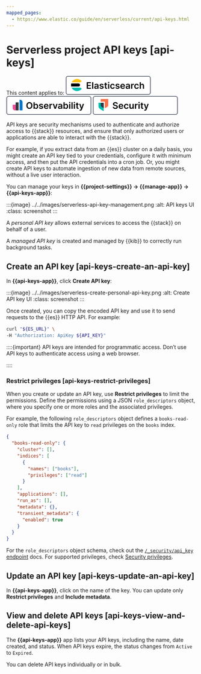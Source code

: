 ```yaml
---
mapped_pages:
  - https://www.elastic.co/guide/en/serverless/current/api-keys.html
---
```


# Serverless project API keys [api-keys]

This content applies to: [![Elasticsearch](../../images/serverless-es-badge.svg "")](../../solutions/search.md) [![Observability](../../images/serverless-obs-badge.svg "")](../../solutions/observability.md) [![Security](../../images/serverless-sec-badge.svg "")](../../solutions/security/elastic-security-serverless.md)

API keys are security mechanisms used to authenticate and authorize access to {{stack}} resources, and ensure that only authorized users or applications are able to interact with the {{stack}}.

For example, if you extract data from an {{es}} cluster on a daily basis, you might create an API key tied to your credentials, configure it with minimum access, and then put the API credentials into a cron job. Or, you might create API keys to automate ingestion of new data from remote sources, without a live user interaction.

You can manage your keys in **{{project-settings}} → {{manage-app}} → {{api-keys-app}}**:

:::{image} ../../images/serverless-api-key-management.png
:alt: API keys UI
:class: screenshot
:::

A *personal API key* allows external services to access the {{stack}} on behalf of a user.

A *managed API key* is created and managed by {{kib}} to correctly run background tasks.


## Create an API key [api-keys-create-an-api-key]

In **{{api-keys-app}}**, click **Create API key**:

:::{image} ../../images/serverless-create-personal-api-key.png
:alt: Create API key UI
:class: screenshot
:::

Once created, you can copy the encoded API key and use it to send requests to the {{es}} HTTP API. For example:

```bash
curl "${ES_URL}" \
-H "Authorization: ApiKey ${API_KEY}"
```

::::{important}
API keys are intended for programmatic access. Don’t use API keys to authenticate access using a web browser.

::::



### Restrict privileges [api-keys-restrict-privileges]

When you create or update an API key, use **Restrict privileges** to limit the permissions. Define the permissions using a JSON `role_descriptors` object, where you specify one or more roles and the associated privileges.

For example, the following `role_descriptors` object defines a `books-read-only` role that limits the API key to `read` privileges on the `books` index.

```json
{
  "books-read-only": {
    "cluster": [],
    "indices": [
      {
        "names": ["books"],
        "privileges": ["read"]
      }
    ],
    "applications": [],
    "run_as": [],
    "metadata": {},
    "transient_metadata": {
      "enabled": true
    }
  }
}
```

For the `role_descriptors` object schema, check out the [`/_security/api_key` endpoint](https://www.elastic.co/guide/en/elasticsearch/reference/current/security-api-create-api-key.html#security-api-create-api-key-request-body) docs. For supported privileges, check [Security privileges](../users-roles/cluster-or-deployment-auth/elasticsearch-privileges.md#privileges-list-indices).


## Update an API key [api-keys-update-an-api-key]

In **{{api-keys-app}}**, click on the name of the key. You can update only **Restrict privileges** and **Include metadata**.


## View and delete API keys [api-keys-view-and-delete-api-keys]

The **{{api-keys-app}}** app lists your API keys, including the name, date created, and status. When API keys expire, the status changes from `Active` to `Expired`.

You can delete API keys individually or in bulk.
